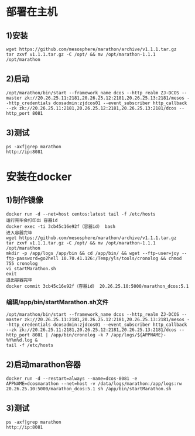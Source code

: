 # 部署在主机
## 1)安装
    wget https://github.com/mesosphere/marathon/archive/v1.1.1.tar.gz
    tar zxvf v1.1.1.tar.gz -C /opt/ && mv /opt/marathon-1.1.1 /opt/marathon
## 2)启动
    /opt/marathon/bin/start --framework_name dcos --http_realm ZJ-DCOS --master zk://20.26.25.11:2181,20.26.25.12:2181,20.26.25.13:2181/mesos --http_credentials dcosadmin:zjdcos01 --event_subscriber http_callback --zk zk://20.26.25.11:2181,20.26.25.12:2181,20.26.25.13:2181/dcos --http_port 8081
## 3)测试
    ps -axf|grep marathon
    http://ip:8081

# 安装在docker
## 1)制作镜像
    docker run -d --net=host centos:latest tail -f /etc/hosts
    运行完毕会打印出 容器id
    docker exec -ti 3cb45c16e92f（容器id） bash
    进入容器完毕
    wget https://github.com/mesosphere/marathon/archive/v1.1.1.tar.gz
    tar zxvf v1.1.1.tar.gz -C /opt/ && mv /opt/marathon-1.1.1 /opt/marathon
    mkdir -p /app/logs /app/bin && cd /app/bin/ && wget --ftp-user=joy --ftp-password=go2hell 10.70.41.126:/Temp/yls/tools/cronolog && chmod 755 cronolog
    vi startMarathon.sh
    exit
    退出容器完毕
    docker commit 3cb45c16e92f（容器id） 20.26.25.10:5000/marathon_dcos:5.1
### 编辑/app/bin/startMarathon.sh文件
    /opt/marathon/bin/start --framework_name dcos --http_realm ZJ-DCOS --master zk://20.26.25.11:2181,20.26.25.12:2181,20.26.25.13:2181/mesos --http_credentials dcosadmin:zjdcos01 --event_subscriber http_callback --zk zk://20.26.25.11:2181,20.26.25.12:2181,20.26.25.13:2181/dcos --http_port 8081 | /app/bin/cronolog -k 7 /app/logs/${APPNAME}-%Y%m%d.log &
    tail -f /etc/hosts
## 2)启动marathon容器
    docker run -d --restart=always --name=dcos-8081 -e APPNAME=dcosmarathon --net=host -v /data/logs/marathon:/app/logs:rw 20.26.25.10:5000/marathon_dcos:5.1 sh /app/bin/startMarathon.sh
## 3)测试
    ps -axf|grep marathon
    http://ip:8081



